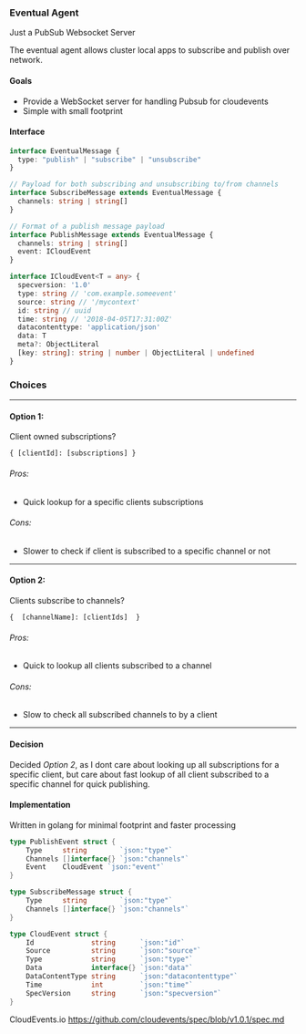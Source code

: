 ### Eventual Agent

Just a PubSub Websocket Server

The eventual agent allows cluster local apps to subscribe and publish over network.

#### Goals

- Provide a WebSocket server for handling Pubsub for cloudevents
- Simple with small footprint

#### Interface

```ts
interface EventualMessage {
  type: "publish" | "subscribe" | "unsubscribe"
}

// Payload for both subscribing and unsubscribing to/from channels
interface SubscribeMessage extends EventualMessage {
  channels: string | string[]
}

// Format of a publish message payload
interface PublishMessage extends EventualMessage {
  channels: string | string[]
  event: ICloudEvent
}

interface ICloudEvent<T = any> {
  specversion: '1.0'
  type: string // 'com.example.someevent'
  source: string // '/mycontext'
  id: string // uuid
  time: string // '2018-04-05T17:31:00Z'
  datacontenttype: 'application/json'
  data: T
  meta?: ObjectLiteral
  [key: string]: string | number | ObjectLiteral | undefined
}
```
### Choices
---
#### Option 1:

Client owned subscriptions?
```
{ [clientId]: [subscriptions] } 
```
 ###### Pros:
 - Quick lookup for a specific clients subscriptions 
 ###### Cons:
 - Slower to check if client is subscribed to a specific channel or not 
---
 #### Option 2:

Clients subscribe to channels?
```
{  [channelName]: [clientIds]  }
```
###### Pros:
- Quick to lookup all clients subscribed to a channel 
###### Cons:
- Slow to check all subscribed channels to by a client 

---

#### Decision
Decided *Option 2*, as I dont care about looking up all subscriptions for a specific client,
but care about fast lookup of all client subscribed to a specific channel for quick publishing.

#### Implementation
Written in golang for minimal footprint and faster processing

```go
type PublishEvent struct {
	Type     string        `json:"type"`
	Channels []interface{} `json:"channels"`
	Event    CloudEvent `json:"event"`
}

type SubscribeMessage struct {
	Type     string        `json:"type"`
	Channels []interface{} `json:"channels"`
}

type CloudEvent struct {
	Id              string      `json:"id"`
	Source          string      `json:"source"`
	Type            string      `json:"type"`
	Data            interface{} `json:"data"`
	DataContentType string      `json:"datacontenttype"`
	Time            int         `json:"time"`
	SpecVersion     string      `json:"specversion"`
}


```


CloudEvents.io
https://github.com/cloudevents/spec/blob/v1.0.1/spec.md
